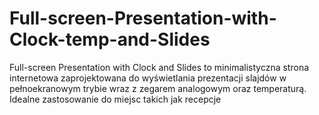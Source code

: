 # Full-screen-Presentation-with-Clock-temp-and-Slides
Full-screen Presentation with Clock and Slides to minimalistyczna strona internetowa zaprojektowana do wyświetlania prezentacji slajdów w pełnoekranowym trybie wraz z zegarem analogowym oraz temperaturą. Idealne zastosowanie do miejsc takich jak recepcje 
